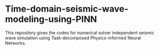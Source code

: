 # Time-domain-seismic-wave-modeling-using-PINN
This repository gives the codes for numerical solver independent seismic wave simulation using Task-decomposed Physics-informed Neural Networks.
